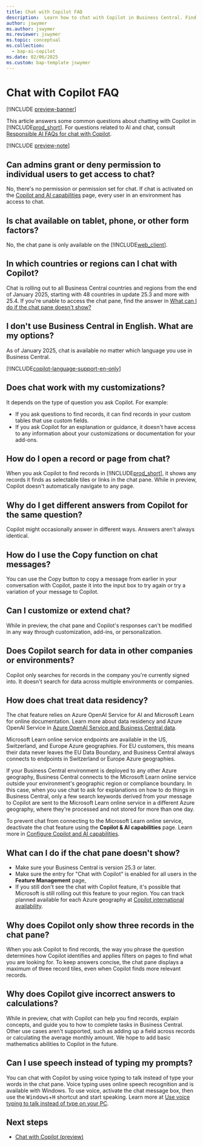 ```yaml
---
title: Chat with Copilot FAQ
description:  Learn how to chat with Copilot in Business Central. Find answers to common questions about chat features, settings, and limitations. 
author: jswymer
ms.author: jswymer
ms.reviewer: jswymer
ms.topic: conceptual
ms.collection:
  - bap-ai-copilot
ms.date: 02/06/2025
ms.custom: bap-template jswymer
---
```

# Chat with Copilot FAQ

[!INCLUDE [preview-banner](~/../shared-content/shared/preview-includes/preview-banner.md)]

This article answers some common questions about chatting with Copilot in [!INCLUDE[prod_short](includes/prod_short.md)]. For questions related to AI and chat, consult [Responsible AI FAQs for chat with Copilot](faqs-chat-with-copilot.md).

[!INCLUDE [preview-note](~/../shared-content/shared/preview-includes/production-ready-preview-dynamics365.md)]

## Can admins grant or deny permission to individual users to get access to chat?

No, there's no permission or permission set for chat. If chat is activated on the [Copilot and AI capabilities](enable-ai.md) page, every user in an environment has access to chat.

## Is chat available on tablet, phone, or other form factors?

No, the chat pane is only available on the [!INCLUDE[web_client](includes/web_client.md)].

## In which countries or regions can I chat with Copilot?

Chat is rolling out to all Business Central countries and regions from the end of January 2025, starting with 48 countries in update 25.3 and more with 25.4. If you're unable to access the chat pane, find the answer in [What can I do if the chat pane doesn't show?](#what-can-i-do-if-the-chat-pane-doesnt-show)

## I don't use Business Central in English. What are my options?

As of January 2025, chat is available no matter which language you use in Business Central.

[!INCLUDE[copilot-language-support-en-only](includes/copilot-language-support-en-only.md)]

## Does chat work with my customizations?

It depends on the type of question you ask Copilot. For example:

- If you ask questions to find records, it can find records in your custom tables that use custom fields.
- If you ask Copilot for an explanation or guidance, it doesn't have access to any information about your customizations or documentation for your add-ons.

## How do I open a record or page from chat?

When you ask Copilot to find records in [!INCLUDE[prod_short](includes/prod_short.md)], it shows any records it finds as selectable tiles or links in the chat pane. While in preview, Copilot doesn't automatically navigate to any page.

## Why do I get different answers from Copilot for the same question?

Copilot might occasionally answer in different ways. Answers aren't always identical.

## How do I use the Copy function on chat messages?

You can use the Copy button to copy a message from earlier in your conversation with Copilot, paste it into the input box to try again or try a variation of your message to Copilot.

## Can I customize or extend chat?

While in preview, the chat pane and Copilot's responses can't be modified in any way through customization, add-ins, or personalization.

## Does Copilot search for data in other companies or environments?

Copilot only searches for records in the company you're currently signed into. It doesn't search for data across multiple environments or companies.

## How does chat treat data residency? 

The chat feature relies on Azure OpenAI Service for AI and Microsoft Learn for online documentation. Learn more about data residency and Azure OpenAI Service in [Azure OpenAI Service and Business Central data](azure-openai-data.md).

Microsoft Learn online service endpoints are available in the US, Switzerland, and Europe Azure geographies. For EU customers, this means their data never leaves the EU Data Boundary, and Business Central always connects to endpoints in Switzerland or Europe Azure geographies.

If your Business Central environment is deployed to any other Azure geography, Business Central connects to the Microsoft Learn online service outside your environment's geographic region or compliance boundary. In this case, when you use chat to ask for explanations on how to do things in Business Central, only a few search keywords derived from your message to Copilot are sent to the Microsoft Learn online service in a different Azure geography, where they're processed and not stored for more than one day.

To prevent chat from connecting to the Microsoft Learn online service, deactivate the chat feature using the **Copilot & AI capabilities** page. Learn more in [Configure Copilot and AI capabilities](enable-ai.md#activate-features).

## What can I do if the chat pane doesn't show?

- Make sure your Business Central is version 25.3 or later.
- Make sure the entry for "Chat with Copilot" is enabled for all users in the **Feature Management** page,
- If you still don't see the chat with Copilot feature, it's possible that Microsoft is still rolling out this feature to your region. You can track planned available for each Azure geography at [Copilot international availability](https://aka.ms/bapcopilot-intl-report-external).

## Why does Copilot only show three records in the chat pane?

When you ask Copilot to find records, the way you phrase the question determines how Copilot identifies and applies filters on pages to find what you are looking for. To keep answers concise, the chat pane displays a maximum of three record tiles, even when Copilot finds more relevant records.

## Why does Copilot give incorrect answers to calculations?

While in preview, chat with Copilot can help you find records, explain concepts, and guide you to how to complete tasks in Business Central. Other use cases aren't supported, such as adding up a field across records or calculating the average monthly amount. We hope to add basic mathematics abilities to Copilot in the future.

## Can I use speech instead of typing my prompts?

You can chat with Copilot by using voice typing to talk instead of type your words in the chat pane. Voice typing uses online speech recognition and is available with Windows. To use voice, activate the chat message box, then use the <kbd>Windows</kbd>+<kbd>H</kbd> shortcut and start speaking. Learn more at [Use voice typing to talk instead of type on your PC](https://support.microsoft.com/windows/use-voice-typing-to-talk-instead-of-type-on-your-pc-fec94565-c4bd-329d-e59a-af033fa5689f).

## Next steps

- [Chat with Copilot (preview)](chat-with-copilot.md)
